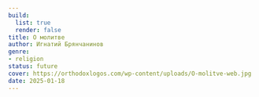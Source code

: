 ```yaml
---
build:
  list: true
  render: false
title: О молитве
author: Игнатий Брянчанинов
genre:
- religion
status: future
cover: https://orthodoxlogos.com/wp-content/uploads/O-molitve-web.jpg
date: 2025-01-18
---
```


